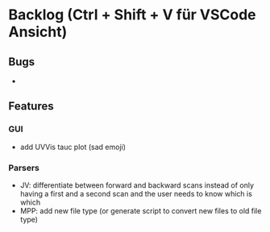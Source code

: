 # Backlog (Ctrl + Shift + V für VSCode Ansicht)


## Bugs
-  


## Features

### GUI
- add UVVis tauc plot (sad emoji)


### Parsers
- JV: differentiate between forward and backward scans instead of only having a first and a second scan and the user needs to know which is which
- MPP: add new file type (or generate script to convert new files to old file type) 

